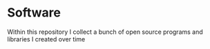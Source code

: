 # Software
Within this repository I collect a bunch of open source programs and libraries I created over time

